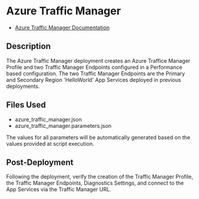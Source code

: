 # Azure Traffic Manager

- [Azure Traffic Manager Documentation](https://docs.microsoft.com/en-us/azure/traffic-manager/ "Azure Traffic Manager Documentation")

## Description

The Azure Traffic Manager deployment creates an Azure Traffice Manager Profile and two Traffic Manager Endpoints configured in a Performance based configuration.  The two Traffic Manager Endpoints are the Primary and Secondary Region 'HelloWorld' App Services deployed in previous deployments.

## Files Used

- azure_traffic_manager.json
- azure_traffic_manager.parameters.json

The values for all parameters will be automatically generated based on the values provided at script execution.

## Post-Deployment

Following the deployment, verify the creation of the Traffic Manager Profile, the Traffic Manager Endpoints, Diagnostics Settings, and connect to the App Services via the Traffic Manager URL.
